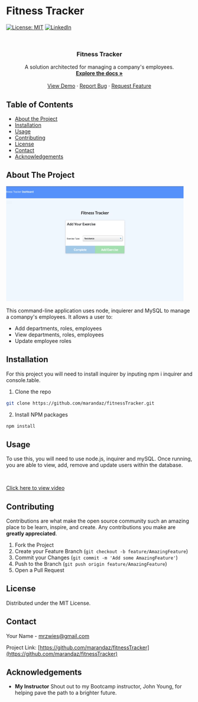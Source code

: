 # Fitness Tracker

[![License: MIT](https://img.shields.io/badge/License-MIT-yellow.svg)](https://opensource.org/licenses/MIT)
[![LinkedIn](https://img.shields.io/badge/-LinkedIn-black.svg?style=flat-square&logo=linkedin&colorB=555)](https://www.linkedin.com/in/maranda-zwieschowski/)

<br />
<p align="center">
  <h3 align="center">Fitness Tracker </h3>

  <p align="center">
    A solution architected for managing a company's employees.
    <br />
    <a href="https://github.com/marandaz/fitnessTracker"><strong>Explore the docs »</strong></a>
    <br />
    <br />
    <a href="https://github.com/marandaz/fitnessTracker">View Demo</a>
    ·
    <a href="https://github.com/marandaz/fitnessTracker/issues">Report Bug</a>
    ·
    <a href="https://github.com/marandaz/fitnessTracker/issues">Request Feature</a>
  </p>
</p>



## Table of Contents

* [About the Project](#about-the-project) 
* [Installation](#installation)
* [Usage](#usage)
* [Contributing](#contributing)
* [License](#license)
* [Contact](#contact)
* [Acknowledgements](#acknowledgements)


## About The Project
![Fitness Gif](./public/assets/fitness.gif) 


This command-line application uses node, inquierer and MySQL to manage a comanpy's employees. It allows a user to:
* Add departments, roles, employees
* View departments, roles, employees
* Update employee roles

## Installation

For this project you will need to install inquirer by inputing npm i inquirer and console.table.

1. Clone the repo
```sh
git clone https://github.com/marandaz/fitnessTracker.git
```
2. Install NPM packages
```sh
npm install
```


## Usage

 To use this, you will need to use node.js, inquirer and mySQL. Once running, you are able to view, add, remove and update users within the database. 

<br>

[Click here to view video](https://youtu.be/CF7363VYIIY)


## Contributing

Contributions are what make the open source community such an amazing place to be learn, inspire, and create. Any contributions you make are **greatly appreciated**.

1. Fork the Project
2. Create your Feature Branch (`git checkout -b feature/AmazingFeature`)
3. Commit your Changes (`git commit -m 'Add some AmazingFeature'`)
4. Push to the Branch (`git push origin feature/AmazingFeature`)
5. Open a Pull Request


## License

Distributed under the MIT License.

## Contact

Your Name - mrzwies@gmail.com

Project Link: [https://github.com/marandaz/fitnessTracker](https://github.com/marandaz/fitnessTracker)

## Acknowledgements

* **My Instructor** Shout out to my Bootcamp instructor, John Young, for helping pave the path to a brighter future. 